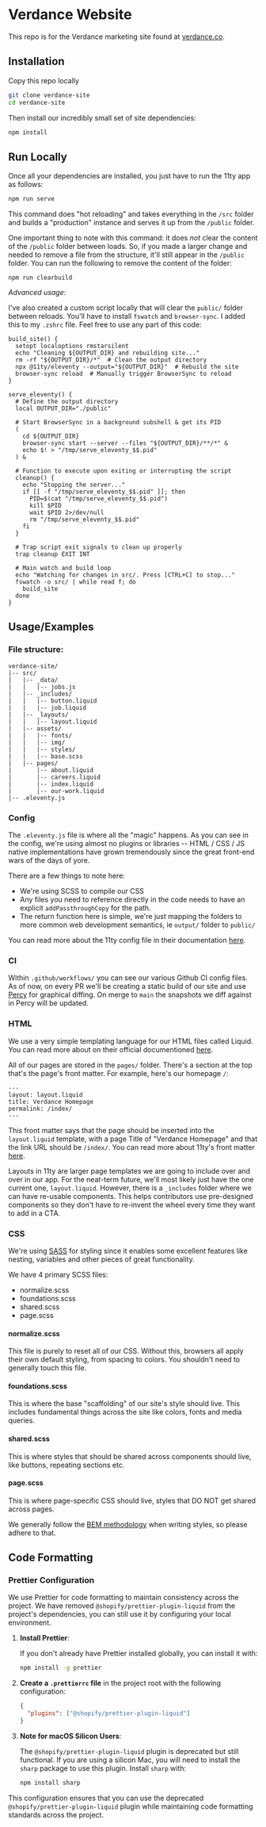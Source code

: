 
# Verdance Website

This repo is for the Verdance marketing site found at [verdance.co](https://www.verdance.co/).




## Installation

Copy this repo locally

```bash
git clone verdance-site
cd verdance-site
```

Then install our incredibly small set of site dependencies:

```bash
npm install
```
## Run Locally

Once all your dependencies are installed, you just have to run the 11ty app as follows:

```bash
npm run serve
```

This command does "hot reloading" and takes everything in the `/src` folder and builds a "production" instance and serves it up from the `/public` folder. 

One important thing to note with this command: it does _not_ clear the content of the `/public` folder between loads. So, if you made a larger change and needed to remove a file from the structure, it'll still appear in the `/public` folder. You can run the following to remove the content of the folder:

```
npm run clearbuild
```


_Advanced usage:_ 

I've also created a custom script locally that will clear the `public/` folder between reloads. You'll have to install `fswatch` and `browser-sync`. I added this to my `.zshrc` file. Feel free to use any part of this code:

```
build_site() {
  setopt localoptions rmstarsilent
  echo "Cleaning ${OUTPUT_DIR} and rebuilding site..."
  rm -rf "${OUTPUT_DIR}/*"  # Clean the output directory
  npx @11ty/eleventy --output="${OUTPUT_DIR}"  # Rebuild the site
  browser-sync reload  # Manually trigger BrowserSync to reload
}

serve_eleventy() {
  # Define the output directory
  local OUTPUT_DIR="./public"

  # Start BrowserSync in a background subshell & get its PID
  (
    cd ${OUTPUT_DIR}
    browser-sync start --server --files "${OUTPUT_DIR}/**/*" &
    echo $! > "/tmp/serve_eleventy_$$.pid"
  ) &

  # Function to execute upon exiting or interrupting the script
  cleanup() {
    echo "Stopping the server..."
    if [[ -f "/tmp/serve_eleventy_$$.pid" ]]; then
      PID=$(cat "/tmp/serve_eleventy_$$.pid")
      kill $PID
      wait $PID 2>/dev/null
      rm "/tmp/serve_eleventy_$$.pid"
    fi
  }

  # Trap script exit signals to clean up properly
  trap cleanup EXIT INT

  # Main watch and build loop
  echo "Watching for changes in src/. Press [CTRL+C] to stop..."
  fswatch -o src/ | while read f; do
    build_site
  done
}
```
## Usage/Examples

### File structure:

```
verdance-site/
|-- src/
|   |-- _data/
|   |   |-- jobs.js
|   |-- _includes/
|   |   |-- button.liquid
|   |   |-- job.liquid
|   |-- _layouts/
|   |   |-- layout.liquid
|   |-- assets/
|   |   |-- fonts/
|   |   |-- img/
|   |   |-- styles/
|   |   |-- base.scss
|   |-- pages/
|       |-- about.liquid
|       |-- careers.liquid
|       |-- index.liquid
|       |-- our-work.liquid          
|-- .eleventy.js
```

### Config

The `.eleventy.js` file is where all the "magic" happens. As you can see in the config, we're using almost no plugins or libraries -- HTML / CSS / JS native implementations have grown tremendously since the great front-end wars of the days of yore. 

There are a few things to note here:

- We're using SCSS to compile our CSS
- Any files you need to reference directly in the code needs to have an explicit `addPassthroughCopy` for the path.
- The return function here is simple, we're just mapping the folders to more common web development semantics, ie `output/` folder to `public/`

You can read more about the 11ty config file in their documentation [here](https://www.11ty.dev/docs/config/).

### CI

Within `.github/workflows/` you can see our various Github CI config files. As of now, on every PR we'll be creating a static build of our site and use [Percy](https://percy.io/) for graphical diffing. On merge to `main` the snapshots we diff against in Percy will be updated.

### HTML

We use a very simple templating language for our HTML files called Liquid. You can read more about on their official documentioned [here](https://shopify.github.io/liquid/basics/introduction/).

All of our pages are stored in the `pages/` folder. There's a section at the top that's the page's front matter. For example, here's our homepage `/`:

```
---
layout: layout.liquid
title: Verdance Homepage
permalink: /index/
---
```

This front matter says that the page should be inserted into the `layout.liquid` template, with a page Title of "Verdance Homepage" and that the link URL should be `/index/`. You can read more about 11ty's front matter [here](https://www.11ty.dev/docs/data-frontmatter/). 

Layouts in 11ty are larger page templates we are going to include over and over in our app. For the neat-term future, we'll most likely just have the one current one, `layout.liquid`. However, there is a `_includes` folder where we can have re-usable components. This helps contributors use pre-designed components so they don't have to re-invent the wheel every time they want to add in a CTA.

### CSS

We're using [SASS](https://sass-lang.com/documentation/) for styling since it enables some excellent features like nesting, variables and other pieces of great functionality. 

We have 4 primary SCSS files:

- normalize.scss
- foundations.scss
- shared.scss
- page.scss

#### normalize.scss

This file is purely to reset all of our CSS. Without this, browsers all apply their own default styling, from spacing to colors. You shouldn't need to generally touch this file.

#### foundations.scss

This is where the base "scaffolding" of our site's style should live. This includes fundamental things across the site like colors, fonts and media queries.


#### shared.scss

This is where styles that should be shared across components should live, like buttons, repeating sections etc.

#### page.scss

This is where page-specific CSS should live, styles that DO NOT get shared across pages.

We generally follow the [BEM methodology](https://css-tricks.com/bem-101/) when writing styles, so please adhere to that.

## Code Formatting

### Prettier Configuration

We use Prettier for code formatting to maintain consistency across the project. We have removed `@shopify/prettier-plugin-liquid` from the project's dependencies, you can still use it by configuring your local environment.

1. **Install Prettier**:

   If you don't already have Prettier installed globally, you can install it with:

   ```sh
   npm install -g prettier
   ```

2. **Create a `.prettierrc` file** in the project root with the following configuration:

   ```json
   {
     "plugins": ["@shopify/prettier-plugin-liquid"]
   }
   ```

3. **Note for macOS Silicon Users**:

   The `@shopify/prettier-plugin-liquid` plugin is deprecated but still functional. If you are using a silicon Mac, you will need to install the `sharp` package to use this plugin. Install `sharp` with:

   ```sh
   npm install sharp
   ```

This configuration ensures that you can use the deprecated `@shopify/prettier-plugin-liquid` plugin while maintaining code formatting standards across the project.
